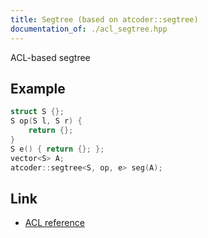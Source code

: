 ```yaml
---
title: Segtree (based on atcoder::segtree)
documentation_of: ./acl_segtree.hpp
---
```


ACL-based segtree

## Example

```cpp
struct S {};
S op(S l, S r) {
    return {};
}
S e() { return {}; };
vector<S> A;
atcoder::segtree<S, op, e> seg(A);
```

## Link

- [ACL reference](https://atcoder.github.io/ac-library/production/document_ja/segtree.html)
